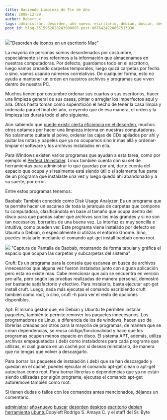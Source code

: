 ```yaml
---
title: Haciendo Limpieza de Fin de Año
date: 2008-12-29
author: Robertux
tags: administrar, desorden, año nuevo, escritorio, debian, buscar, desktop, ubuntu, herramienta
post_id: blog-3515952828243908885.post-8676424220067513930
---
```


[![](http://2.bp.blogspot.com/_jH77WNrMVRA/SVhSFlRpnvI/AAAAAAAAFm8/fxs0W0yHpDY/s400/iconsmess.jpg)](http://2.bp.blogspot.com/_jH77WNrMVRA/SVhSFlRpnvI/AAAAAAAAFm8/fxs0W0yHpDY/s1600-h/iconsmess.jpg)"Desorden de iconos en un escritorio Mac"

La mayoría de personas somos desordenados por costumbre,
      especialmente si nos referimos a la información que almacenamos en nuestras computadoras. Por
      defecto, guardamos todo en el escritorio, luego vamos creando carpetas temporales, luego quizá
      carpetas por fecha o sino, vamos usando números correlativos. De cualquier forma, esto no
      ayuda a mantener un orden en nuestros archivos y programas que viven dentro de nuestra
      PC.

Muchos tienen por costumbre ordenar sus cuartos o sus escritorios,
      hacer una limpieza general de sus casas, pintar o arreglar los imperfectos aquí y allá. Otros
      hasta toman como superstición el hecho de tener la casa limpia y ordenada para el final del
      año, creyendo que de esa manera, el orden y la limpieza les durará todo el año
      siguiente.

Aún sabiendo que [puede existir cierta eficiencia en el desorden](http://www.srbyte.com/2007/03/es-la-gente-desordenada-ms-productiva.html), muchos otros optamos por hacer una
      limpieza interna en nuestras computadoras. No solamente quitarle el polvo, ordenar las cajas
      de CDs apilados por ahí y quitar las notas y papeles que ya no ocupamos sino ir mas allá y
      ordenar-limpiar el software y los archivos instalados en ella.

Para
      Windows existen varios programas que ayudan a esta tarea, como por ejemplo el [Perfect Uninstaller](http://www.freedownloadmanager.org/downloads/Perfect_Uninstaller_55181_p/). Linux también cuenta con su set de herramientas para administrar lo que
      guardas por ahí, darte cuenta del espacio que ocupa y si realmente está siendo útil o si
      solamente fue parte de un programa que instalaste una vez y luego quedó ahí abandonado y a su
      suerte, por error.

Entre estos programas tenemos:

Baobab: También conocido como
      Disk Usage Analyzer. Es un programa que
      te permite hacer un escaneo de toda la jerarquía de carpetas que compone tu computadora,
      clasificándola en base al tamaño que ocupa dentro del disco para que puedas saber qué archivos
      son los más grandes y si no son tan necesarios, borrarlos de una buena vez. La interfaz es muy
      sencilla e intuitiva, como pueden ver. Este programa viene instalado por defecto en Ubuntu o
      Debian, o especialmente si utilizas el entorno Gnome. Sino, puedes instalarlo mediante el
      comando apt-get install baobab como
      root.

[![](http://1.bp.blogspot.com/_jH77WNrMVRA/SVhWVPmG4hI/AAAAAAAAFnE/9gy2ZnfS_Kw/s400/baobab.png)](http://1.bp.blogspot.com/_jH77WNrMVRA/SVhWVPmG4hI/AAAAAAAAFnE/9gy2ZnfS_Kw/s1600-h/baobab.png)
"Captura de Pantalla de Baobab, mostrando de forma tabular y gráfica el espacio
      que ocupan las carpetas y subcarpetas del sistema"

Cruft: Es un programa
      para la consola que escanea en busca de archivos innecesarios que alguna vez fueron instalados
      junto con alguna aplicación pero esta no existe mas. Cabe mencionar que aún se encuentra en
      versión pre-alfa, pero según las pruebas realizadas de manera personal, demostró ser bastante
      satisfactorio y efectivo. Para instalarlo, basta ejecutar apt-get install cruft. Luego, nada más ejecutas el comando escribiendo
      cruft también como root, o sino, cruft -h para ver el resto de opciones
      disponibles.

Apt:
      El mismo gestor que, en Debian y Ubuntu te permiten instalar paquetes, también te permite
      remover los paquetes innecesarios. Los programadores de Linux, a diferencia de los de windows,
      hacen uso de librerías creadas por otros para la mayoría de programas, de manera que se crean
      dependencias, se reusa código/funcionalidad y hace que los programas ocupen menos espacio en
      disco. El sistema APT, además, utiliza archivos empaquetados (.deb) como instaladores para
      cada programa que utilizas, el cual guarda en un caché por si deseas reinstalarlo, de manera
      que no tengas que volver a descargarlo.

Para borrar los paquetes de
      instalación (.deb) que se han descargado y quedan en el caché, puedes ejecutar el comando
      apt-get clean o apt-get autoclean como root. Para borrar librerías
      o dependencias que ya no están siendo utilizadas por algún programa, ejecutas el comando
      apt-get autoremove también como
      root.

Si tienen dudas o fallos con los comandos antes mencionados,
      déjanos un comentario.

[administrar](http://www.blogalaxia.com/tags/administrar) [año+nuevo](http://www.blogalaxia.com/tags/ano+nuevo) [buscar](http://www.blogalaxia.com/tags/buscar) [desorden](http://www.blogalaxia.com/tags/desorden) [desktop](http://www.blogalaxia.com/tags/desktop) [escritorio](http://www.blogalaxia.com/tags/escritorio) [debian](http://www.blogalaxia.com/tags/debian) [herramienta](http://www.blogalaxia.com/tags/herramienta) [ubuntu](http://www.blogalaxia.com/tags/ubuntu)Copyleft Rodrigo S. Amaya C. y el staff del Sr.
      Byte